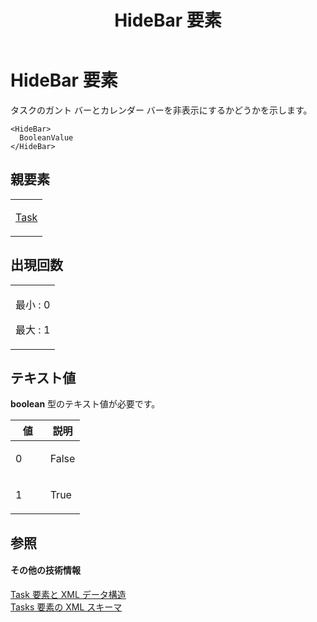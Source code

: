 ﻿---
title: HideBar 要素
TOCTitle: HideBar 要素
ms:assetid: cf614107-eec6-47ad-ba9e-6f1427fc6692
ms:mtpsurl: https://msdn.microsoft.com/ja-jp/library/Bb968691(v=office.12)
ms:contentKeyID: 16747627
ms.date: 06/30/2008
mtps_version: v=office.12
ms.translationtype: HT
---

# HideBar 要素

タスクのガント バーとカレンダー バーを非表示にするかどうかを示します。

    <HideBar>
      BooleanValue
    </HideBar>

## 親要素

<table>
<colgroup>
<col style="width: 100%" />
</colgroup>
<tbody>
<tr class="odd">
<td><p><a href="task-element.md">Task</a></p></td>
</tr>
</tbody>
</table>


## 出現回数


<table>
<colgroup>
<col style="width: 100%" />
</colgroup>
<tbody>
<tr class="odd">
<td><p>最小 : 0</p>
<p>最大 : 1</p></td>
</tr>
</tbody>
</table>


## テキスト値

**boolean** 型のテキスト値が必要です。

<table>
<colgroup>
<col style="width: 50%" />
<col style="width: 50%" />
</colgroup>
<thead>
<tr class="header">
<th>値</th>
<th>説明</th>
</tr>
</thead>
<tbody>
<tr class="odd">
<td><p>0</p></td>
<td><p>False</p></td>
</tr>
<tr class="even">
<td><p>1</p></td>
<td><p>True</p></td>
</tr>
</tbody>
</table>


## 参照

#### その他の技術情報

[Task 要素と XML データ構造](task-elements-and-xml-structure.md)  
[Tasks 要素の XML スキーマ](xml-schema-for-the-tasks-element.md)

